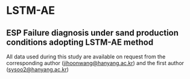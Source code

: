 # LSTM-AE
ESP Failure diagnosis under sand production conditions adopting LSTM-AE method
---
All data used during this study are available on request from the corresponding author (jihoonwang@hanyang.ac.kr) and the first author (sysoo2@hanyang.ac.kr)

